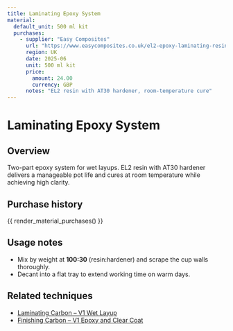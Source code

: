 ```yaml
---
title: Laminating Epoxy System
material:
  default_unit: 500 ml kit
  purchases:
    - supplier: "Easy Composites"
      url: "https://www.easycomposites.co.uk/el2-epoxy-laminating-resin"
      region: UK
      date: 2025-06
      unit: 500 ml kit
      price:
        amount: 24.00
        currency: GBP
      notes: "EL2 resin with AT30 hardener, room-temperature cure"
---
```

# Laminating Epoxy System

## Overview
Two-part epoxy system for wet layups. EL2 resin with AT30 hardener delivers a manageable pot life and cures at room
temperature while achieving high clarity.

## Purchase history

{{ render_material_purchases() }}

## Usage notes
- Mix by weight at **100:30** (resin:hardener) and scrape the cup walls thoroughly.
- Decant into a flat tray to extend working time on warm days.

## Related techniques
- [Laminating Carbon – V1 Wet Layup](../techniques/laminating-carbon/v1/wet-layup.md)
- [Finishing Carbon – V1 Epoxy and Clear Coat](../techniques/finishing-carbon/v1/epoxy-and-clear-coat.md)
